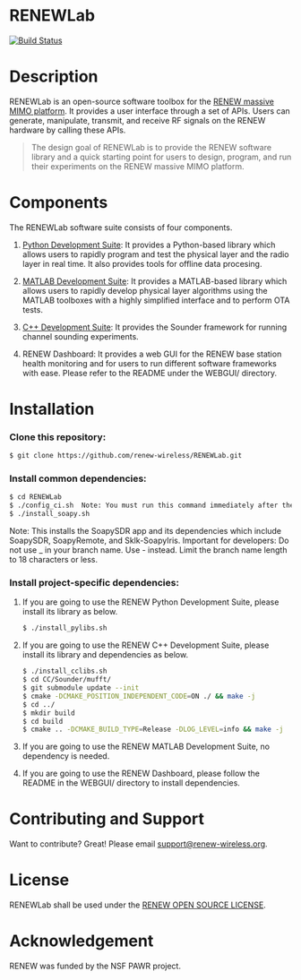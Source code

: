 # RENEWLab

[![Build Status](https://falcon.ecg.rice.edu:443/buildStatus/icon?job=github_public_renewlab%2Fci-git-hook)](https://falcon.ecg.rice.edu:443/job/github_public_renewlab/job/ci-git-hook/)

# Description
RENEWLab is an open-source software toolbox for the [RENEW massive MIMO platform](https://renew-wireless.org). It provides a user interface through a set of APIs. Users can generate, manipulate, transmit, and receive RF signals on the RENEW hardware by calling these APIs. 

> The design goal of RENEWLab is to provide the RENEW software library and a quick starting point for users to design, program, and run their experiments on the RENEW massive MIMO platform. 


# Components
The RENEWLab software suite consists of four components. 

  1. [Python Development Suite](https://docs.renew-wireless.org/dev-suite/design-flows/python-design-flow/): 
     It provides a Python-based library which allows users to rapidly program and test the physical layer and the radio layer in real time. It also provides tools for offline data procesing. 

  2. [MATLAB Development Suite](https://docs.renew-wireless.org/dev-suite/design-flows/matlab-design-flow/): 
     It provides a MATLAB-based library which allows users to rapidly develop physical layer algorithms using the MATLAB toolboxes with a highly simplified interface and to perform OTA tests.

  3. [C++ Development Suite](https://docs.renew-wireless.org/dev-suite/design-flows/cpp/): 
     It provides the Sounder framework for running channel sounding experiments.

  4. RENEW Dashboard: 
     It provides a web GUI for the RENEW base station health monitoring and for users to run different software frameworks with ease. Please refer to the README under the WEBGUI/ directory. 


# Installation
### Clone this repository: 
```sh
$ git clone https://github.com/renew-wireless/RENEWLab.git
```

### Install common dependencies: 
```sh
$ cd RENEWLab
$ ./config_ci.sh  Note: You must run this command immediately after the cd command if you are a developer.
$ ./install_soapy.sh
```
Note: This installs the SoapySDR app and its dependencies which include SoapySDR, SoapyRemote, and Sklk-SoapyIris. 
Important for developers: Do not use _ in your branch name. Use - instead. Limit the branch name length to 18 characters or less. 

### Install project-specific dependencies: 
  1. If you are going to use the RENEW Python Development Suite, please install its library as below. 
     ```sh
     $ ./install_pylibs.sh
     ```
  2. If you are going to use the RENEW C++ Development Suite, please install its library and dependencies as below. 
     ```sh
     $ ./install_cclibs.sh
     $ cd CC/Sounder/mufft/
     $ git submodule update --init
     $ cmake -DCMAKE_POSITION_INDEPENDENT_CODE=ON ./ && make -j
     $ cd ../
     $ mkdir build
     $ cd build
     $ cmake .. -DCMAKE_BUILD_TYPE=Release -DLOG_LEVEL=info && make -j
     ```
       
  3. If you are going to use the RENEW MATLAB Development Suite, no dependency is needed.
  4. If you are going to use the RENEW Dashboard, please follow the README in the WEBGUI/ directory to install dependencies. 

# Contributing and Support

Want to contribute? Great! Please email support@renew-wireless.org. 

# License

RENEWLab shall be used under the [RENEW OPEN SOURCE LICENSE](https://renew-wireless.org/license).

# Acknowledgement

RENEW was funded by the NSF PAWR project.


